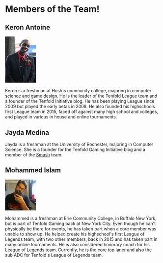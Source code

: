 # __Members of the Team!__
## Keron Antoine 
<img src="https://github.com/tenfoldgaming/pictures/blob/master/keron.jpg" width="100">

Keron is a freshman at Hostos community college, majoring in computer science and game design. He is the leader of the Tenfold [League](http://leagueoflegends.wikia.com/wiki/League_of_Legends) team and a founder of the Tenfold Initiative blog. He has been playing League since 2009 but played the early betas in 2008. He also founded his highschools first League team in 2015, faced off against many high school and colleges, and played in various in house and online tournaments. 


## Jayda Medina 
Jayda is a freshman at the University of Rochester, majoring in Computer Science. She is a founder for the Tenfold Gaming Initiative blog and a member of the [Smash](https://en.wikipedia.org/wiki/Super_Smash_Bros.) team.


## Mohammed Islam
<img src="https://github.com/tenfoldgaming/pictures/blob/master/mohammed.jpg" width="100">

Mohammed is a freshman at Erie Community College, in Buffalo New York, but is part of Tenfold Gaming back at New York City. Even though he can't physically be there for events, he has taken part when a core member was unable to show up. He helped create his highschool's first League of Legends team, with two other members, back in 2015 and has taken part in many online tournaments. He is also considered honorary coach for his League of Legends team. Currently, he is the core top laner and also the sub ADC for Tenfold's League of Legends team.

 
